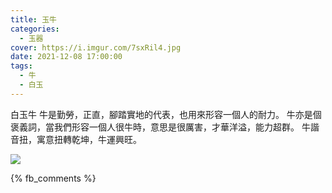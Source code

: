 ```yaml
---
title: 玉牛
categories:
  - 玉器
cover: https://i.imgur.com/7sxRil4.jpg
date: 2021-12-08 17:00:00
tags:
  - 牛
  - 白玉
---
```


白玉牛
牛是勤勞，正直，腳踏實地的代表，也用來形容一個人的耐力。
牛亦是個褒義詞，當我們形容一個人很牛時，意思是很厲害，才華洋溢，能力超群。
牛諧音扭，寓意扭轉乾坤，牛運興旺。

![](https://i.imgur.com/7sxRil4.jpg)

{% fb_comments %}
